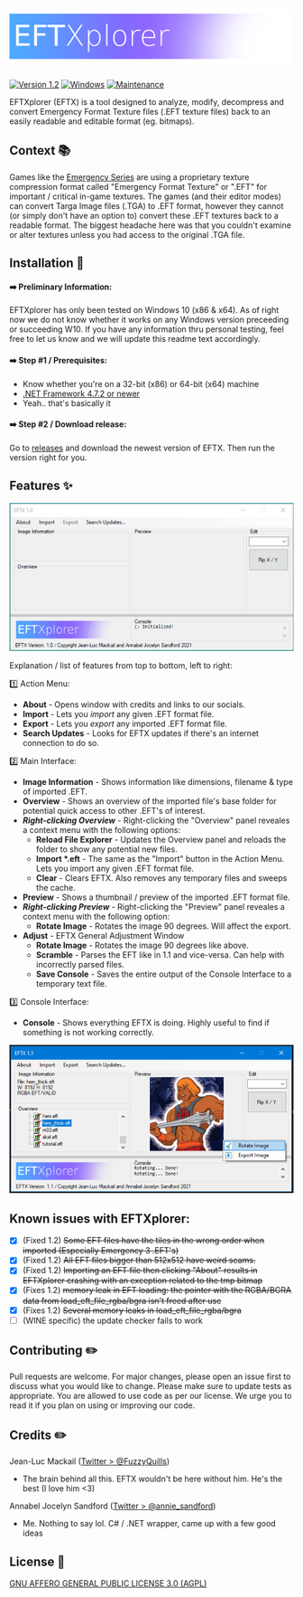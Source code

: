 # ![EFTXplorer](https://github.com/annabelsandford/EFTXplorer/raw/main/readme_img/eftx-git.png)

[![Version 1.2](https://img.shields.io/badge/Version-1.2-blueviolet)](https://img.shields.io/badge/Version-1.1-blueviolet) [![Windows](https://svgshare.com/i/ZhY.svg)](https://svgshare.com/i/ZhY.svg) [![Maintenance](https://img.shields.io/badge/Maintained%3F-yes-green.svg)](https://GitHub.com/annabelsandford/EFTXplorer/graphs/commit-activity)

EFTXplorer (EFTX) is a tool designed to analyze, modify, decompress and convert Emergency Format Texture files (.EFT texture files) back to an easily readable and editable format (eg. bitmaps).

## Context 📚

Games like the [Emergency Series](https://en.wikipedia.org/wiki/Emergency_(video_game_series)) are using a proprietary texture compression format called "Emergency Format Texture" or ".EFT" for important / critical in-game textures. The games (and their editor modes) can convert Targa Image files (.TGA) to .EFT format, however they cannot (or simply don't have an option to) convert these .EFT textures back to a readable format. The biggest headache here was that you couldn't examine or alter textures unless you had access to the original .TGA file.

## Installation 🚀
#### ➡️ Preliminary Information:
EFTXplorer has only been tested on Windows 10 (x86 & x64). As of right now we do not know whether it works on any Windows version preceeding or succeeding W10. If you have any information thru personal testing, feel free to let us know and we will update this readme text accordingly. 

#### ➡️ Step #1 / Prerequisites:
- Know whether you're on a 32-bit (x86) or 64-bit (x64) machine
- [.NET Framework 4.7.2 or newer](https://support.microsoft.com/en-us/topic/microsoft-net-framework-4-7-2-offline-installer-for-windows-05a72734-2127-a15d-50cf-daf56d5faec2)
- Yeah.. that's basically it

#### ➡️ Step #2 / Download release:
Go to [releases](https://github.com/annabelsandford/EFTXplorer/releases) and download the newest version of EFTX. Then run the version right for you.
## Features ✨
![EFTXplorer Screenshot 1](https://github.com/annabelsandford/EFTXplorer/raw/main/readme_img/animation.gif)

Explanation / list of features from top to bottom, left to right:

1️⃣ Action Menu:
- **About** - Opens window with credits and links to our socials.
- **Import** - Lets you *import* any given .EFT format file.
- **Export** - Lets you *export* any imported .EFT format file.
- **Search Updates** - Looks for EFTX updates if there's an internet connection to do so.

2️⃣ Main Interface:
- **Image Information** - Shows information like dimensions, filename & type of imported .EFT.
- **Overview** - Shows an overview of the imported file's base folder for potential quick access to other .EFT's of interest.
- **_Right-clicking Overview_** - Right-clicking the "Overview" panel reveales a context menu with the following options:
  - **Reload File Explorer**  - Updates the Overview panel and reloads the folder to show any potential new files.
  - **Import \*.eft** - The same as the "Import" button in the Action Menu. Lets you import any given .EFT format file.
  - **Clear** - Clears EFTX. Also removes any temporary files and sweeps the cache.
- **Preview** - Shows a thumbnail / preview of the imported .EFT format file.
- **_Right-clicking Preview_** - Right-clicking the "Preview" panel reveales a context menu with the following option:
  - **Rotate Image**  - Rotates the image 90 degrees. Will affect the export.
- **Adjust** - EFTX General Adjustment Window
  - **Rotate Image**  - Rotates the image 90 degrees like above.
  - **Scramble**  - Parses the EFT like in 1.1 and vice-versa. Can help with incorrectly parsed files.
  - **Save Console**  - Saves the entire output of the Console Interface to a temporary text file.

3️⃣ Console Interface:
- **Console** - Shows everything EFTX is doing. Highly useful to find if something is not working correctly.

![EFTXplorer Screenshot 2](https://github.com/annabelsandford/EFTXplorer/raw/main/readme_img/eftx_2.PNG)

## Known issues with EFTXplorer:
- [X] (Fixed 1.2) ~~Some EFT files have the tiles in the wrong order when imported (Especially Emergency 3 .EFT's)~~
- [X] (Fixed 1.2) ~~All EFT files bigger than 512x512 have weird seams.~~
- [X] (Fixed 1.2) ~~Importing an EFT file then clicking "About" results in EFTXplorer crashing with an exception related to the tmp bitmap~~
- [X] (Fixes 1.2) ~~memory leak in EFT loading: the pointer with the RGBA/BGRA data from load_eft_file_rgba/bgra isn't freed after use~~
- [X] (Fixes 1.2) ~~Several memory leaks in load_eft_file_rgba/bgra~~
- [ ] (WINE specific) the update checker fails to work

## Contributing ✏️
Pull requests are welcome. For major changes, please open an issue first to discuss what you would like to change.
Please make sure to update tests as appropriate.
You are allowed to use code as per our license. We urge you to read it if you plan on using or improving our code. 

## Credits ✏️
Jean-Luc Mackail ([Twitter > @FuzzyQuills](https://twitter.com/FuzzyQuills))
- The brain behind all this. EFTX wouldn't be here without him. He's the best (I love him <3)

Annabel Jocelyn Sandford ([Twitter > @annie_sandford](https://twitter.com/annie_sandford))
- Me. Nothing to say lol. C# / .NET wrapper, came up with a few good ideas

## License 📜
[GNU AFFERO GENERAL PUBLIC LICENSE 3.0 (AGPL)](https://www.gnu.org/licenses/agpl-3.0.txt)
